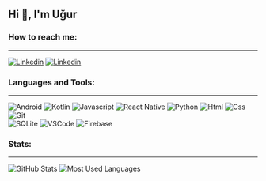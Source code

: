 ## Hi 👋, I'm Uğur

### How to reach me:
---
[![Linkedin](https://img.shields.io/badge/Gmail-D14836?style=for-the-badge&logo=gmail&logoColor=white)](mailto:uguraltintas17@gmail.com) [![Linkedin](https://img.shields.io/badge/LinkedIn-0077B5?style=for-the-badge&logo=linkedin&logoColor=white)](https://www.linkedin.com/in/uguraltintas17/)

### Languages and Tools:
---
![Android](https://img.shields.io/badge/Android-3DDC84?style=for-the-badge&logo=android&logoColor=white) ![Kotlin](https://img.shields.io/badge/Kotlin-0095D5?&style=for-the-badge&logo=kotlin&logoColor=white) ![Javascript](https://img.shields.io/badge/JavaScript-323330?style=for-the-badge&logo=javascript&logoColor=F7DF1E) ![React Native](https://img.shields.io/badge/React_Native-20232A?style=for-the-badge&logo=react&logoColor=61DAFB) ![Python](https://img.shields.io/badge/Python-3776AB?style=for-the-badge&logo=python&logoColor=white) ![Html](https://img.shields.io/badge/HTML5-E34F26?style=for-the-badge&logo=html5&logoColor=white) ![Css](https://img.shields.io/badge/CSS3-1572B6?style=for-the-badge&logo=css3&logoColor=white) ![Git](https://img.shields.io/badge/Git-F05032?style=for-the-badge&logo=git&logoColor=white)     
![SQLite](https://img.shields.io/badge/SQLite-07405E?style=for-the-badge&logo=sqlite&logoColor=white) ![VSCode](https://img.shields.io/badge/Visual_Studio_Code-0078D4?style=for-the-badge&logo=visual%20studio%20code&logoColor=white) ![Firebase](https://img.shields.io/badge/firebase-ffca28?style=for-the-badge&logo=firebase&logoColor=black)

### Stats:
---
![GitHub Stats](https://github-readme-stats.vercel.app/api?username=uguraltintas&show_icons=true&locale=en&theme=dark&include_all_commits=true&count_private=true) ![Most Used Languages](https://github-readme-stats.vercel.app/api/top-langs?username=uguraltintas&show_icons=true&locale=en&layout=compact&langs_count=8&theme=dark)

    